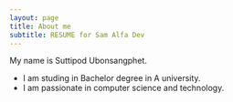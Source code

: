 ```yaml
---
layout: page
title: About me
subtitle: RESUME for Sam Alfa Dev
---
```


My name is Suttipod Ubonsangphet.

- I am studing in Bachelor degree in A university.
- I am passionate in computer science and technology.

<!-- ### my history

To be honest, I'm having some trouble remembering right now, so why don't you just watch [my movie](http://en.wikipedia.org/wiki/The_Princess_Bride_%28film%29) and it will answer **all** your questions. -->
